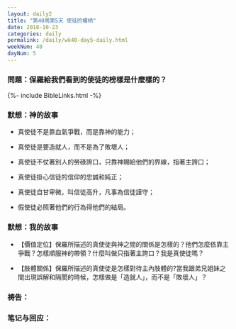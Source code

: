 ```yaml
---
layout: daily2
title: "第40周第5天 使徒的權柄"
date: 2018-10-23
categories: daily
permalink: /daily/wk40-day5-daily.html
weekNum: 40
dayNum: 5
---
```


### 問題：保羅給我們看到的使徒的榜樣是什麼樣的？

{%- include BibleLinks.html -%}

### 默想：神的故事 
+ 真使徒不是靠血氣爭戰，而是靠神的能力；

+ 真使徒是要造就人，而不是為了敗壞人；

+ 真使徒不仗著別人的勞碌誇口，只靠神賜給他們的界線，指著主誇口；

+ 真使徒掛心信徒的信仰的忠誠和純正；

+ 真使徒自甘卑微，叫信徒高升，凡事為信徒謹守；

+ 假使徒必照著他們的行為得他們的結局。

### 默想：我的故事
+ 【價值定位】保羅所描述的真使徒與神之間的關係是怎樣的？他們怎麼依靠主爭戰？怎樣順服神的帶領？什麼叫做只指著主誇口？我是真使徒嗎？

+ 【肢體關係】保羅所描述的真使徒是怎樣對待主內肢體的?當我跟弟兄姐妹之間出現誤解和隔閡的時候，怎樣做是「造就人」，而不是「敗壞人」？

### 祷告：

### 笔记与回应：

